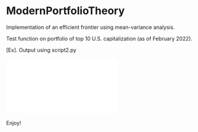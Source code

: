 # ModernPortfolioTheory

Implementation of an efficient frontier using mean-variance analysis.

Test function on portfolio of top 10 U.S. capitalization (as of February 2022).

[Ex]. Output using script2.py


![Screenshot](output.pdf)


Enjoy!
